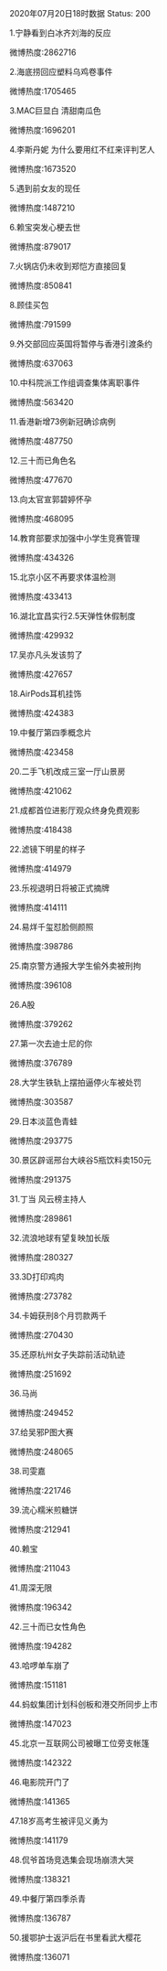 2020年07月20日18时数据
Status: 200

1.宁静看到白冰齐刘海的反应

微博热度:2862716

2.海底捞回应塑料乌鸡卷事件

微博热度:1705465

3.MAC巨显白 清甜南瓜色

微博热度:1696201

4.李斯丹妮 为什么要用红不红来评判艺人

微博热度:1673520

5.遇到前女友的现任

微博热度:1487210

6.赖宝突发心梗去世

微博热度:879017

7.火锅店仍未收到郑恺方直接回复

微博热度:850841

8.顾佳买包

微博热度:791599

9.外交部回应英国将暂停与香港引渡条约

微博热度:637063

10.中科院派工作组调查集体离职事件

微博热度:563420

11.香港新增73例新冠确诊病例

微博热度:487750

12.三十而已角色名

微博热度:477670

13.向太官宣郭碧婷怀孕

微博热度:468095

14.教育部要求加强中小学生竞赛管理

微博热度:434326

15.北京小区不再要求体温检测

微博热度:433413

16.湖北宜昌实行2.5天弹性休假制度

微博热度:429932

17.吴亦凡头发该剪了

微博热度:427657

18.AirPods耳机挂饰

微博热度:424383

19.中餐厅第四季概念片

微博热度:423458

20.二手飞机改成三室一厅山景房

微博热度:421062

21.成都首位进影厅观众终身免费观影

微博热度:418438

22.滤镜下明星的样子

微博热度:414979

23.乐视退明日将被正式摘牌

微博热度:414111

24.易烊千玺怼脸侧颜照

微博热度:398786

25.南京警方通报大学生偷外卖被刑拘

微博热度:396108

26.A股

微博热度:379262

27.第一次去迪士尼的你

微博热度:376789

28.大学生铁轨上摆拍逼停火车被处罚

微博热度:303587

29.日本淡蓝色青蛙

微博热度:293775

30.景区辟谣邢台大峡谷5瓶饮料卖150元

微博热度:291375

31.丁当 风云榜主持人

微博热度:289861

32.流浪地球有望复映加长版

微博热度:280327

33.3D打印鸡肉

微博热度:273782

34.卡姆获刑8个月罚款两千

微博热度:270430

35.还原杭州女子失踪前活动轨迹

微博热度:251692

36.马尚

微博热度:249452

37.给吴邪P图大赛

微博热度:248065

38.司雯嘉

微博热度:221746

39.流心糯米煎糖饼

微博热度:212941

40.赖宝

微博热度:211043

41.周深无限

微博热度:196342

42.三十而已女性角色

微博热度:194282

43.哈啰单车崩了

微博热度:151181

44.蚂蚁集团计划科创板和港交所同步上市

微博热度:147023

45.北京一互联网公司被曝工位旁支帐篷

微博热度:142322

46.电影院开门了

微博热度:141365

47.18岁高考生被评见义勇为

微博热度:141179

48.侃爷首场竞选集会现场崩溃大哭

微博热度:138321

49.中餐厅第四季杀青

微博热度:136787

50.援鄂护士返沪后在书里看武大樱花

微博热度:136071

